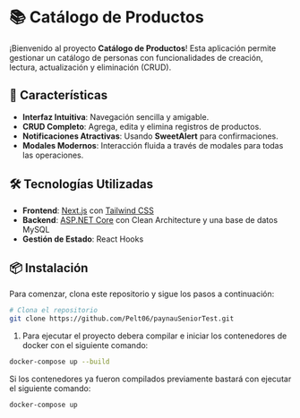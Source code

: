 # 📚 Catálogo de Productos

¡Bienvenido al proyecto **Catálogo de Productos**! Esta aplicación permite gestionar un catálogo de personas con funcionalidades de creación, lectura, actualización y eliminación (CRUD).

## 🚀 Características

- **Interfaz Intuitiva**: Navegación sencilla y amigable.
- **CRUD Completo**: Agrega, edita y elimina registros de productos.
- **Notificaciones Atractivas**: Usando **SweetAlert** para confirmaciones.
- **Modales Modernos**: Interacción fluida a través de modales para todas las operaciones.

## 🛠️ Tecnologías Utilizadas

- **Frontend**: [Next.js](https://nextjs.org/) con [Tailwind CSS](https://tailwindcss.com/)
- **Backend**: [ASP.NET Core](https://dotnet.microsoft.com/apps/aspnet) con Clean Architecture y una base de datos MySQL
- **Gestión de Estado**: React Hooks

## 📦 Instalación

Para comenzar, clona este repositorio y sigue los pasos a continuación:

```bash
# Clona el repositorio
git clone https://github.com/Pelt06/paynauSeniorTest.git
```

1. Para ejecutar el proyecto debera compilar e iniciar los contenedores de docker con el siguiente comando:
```bash
docker-compose up --build
```
Si los contenedores ya fueron compilados previamente bastará con ejecutar el siguiente comando:
```bash
docker-compose up
```
